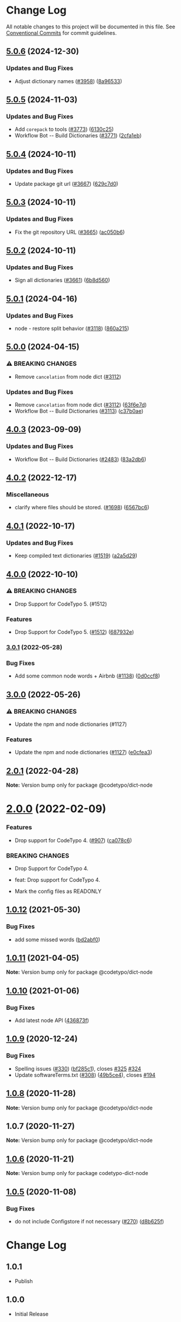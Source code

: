 # Change Log

All notable changes to this project will be documented in this file.
See [Conventional Commits](https://conventionalcommits.org) for commit guidelines.

## [5.0.6](https://github.com/khulnasoft/codetypo-dicts/compare/@codetypo/dict-node@5.0.5...@codetypo/dict-node@5.0.6) (2024-12-30)


### Updates and Bug Fixes

* Adjust dictionary names ([#3958](https://github.com/khulnasoft/codetypo-dicts/issues/3958)) ([8a96533](https://github.com/khulnasoft/codetypo-dicts/commit/8a96533bec21280103740868b81559437c413501))

## [5.0.5](https://github.com/khulnasoft/codetypo-dicts/compare/@codetypo/dict-node@5.0.4...@codetypo/dict-node@5.0.5) (2024-11-03)


### Updates and Bug Fixes

* Add `corepack` to tools ([#3773](https://github.com/khulnasoft/codetypo-dicts/issues/3773)) ([6130c25](https://github.com/khulnasoft/codetypo-dicts/commit/6130c25eed04b21e530eceb136528fcd1ac76862))
* Workflow Bot -- Build Dictionaries ([#3771](https://github.com/khulnasoft/codetypo-dicts/issues/3771)) ([2cfa1eb](https://github.com/khulnasoft/codetypo-dicts/commit/2cfa1ebce68e789285f8bf8f7b3e1402cb4c1b80))

## [5.0.4](https://github.com/khulnasoft/codetypo-dicts/compare/@codetypo/dict-node@5.0.3...@codetypo/dict-node@5.0.4) (2024-10-11)


### Updates and Bug Fixes

* Update package git url ([#3667](https://github.com/khulnasoft/codetypo-dicts/issues/3667)) ([629c7d0](https://github.com/khulnasoft/codetypo-dicts/commit/629c7d0a5e1bacad1d3874b1f8372edc3494ef97))

## [5.0.3](https://github.com/khulnasoft/codetypo-dicts/compare/@codetypo/dict-node@5.0.2...@codetypo/dict-node@5.0.3) (2024-10-11)


### Updates and Bug Fixes

* Fix the git repository URL ([#3665](https://github.com/khulnasoft/codetypo-dicts/issues/3665)) ([ac050b6](https://github.com/khulnasoft/codetypo-dicts/commit/ac050b697d57820109995e92fac5ccc32ced1723))

## [5.0.2](https://github.com/khulnasoft/codetypo-dicts/compare/@codetypo/dict-node@5.0.1...@codetypo/dict-node@5.0.2) (2024-10-11)


### Updates and Bug Fixes

* Sign all dictionaries ([#3661](https://github.com/khulnasoft/codetypo-dicts/issues/3661)) ([6b8d560](https://github.com/khulnasoft/codetypo-dicts/commit/6b8d560cf51a593458ce42bca415859f872cfc97))

## [5.0.1](https://github.com/khulnasoft/codetypo-dicts/compare/@codetypo/dict-node@5.0.0...@codetypo/dict-node@5.0.1) (2024-04-16)


### Updates and Bug Fixes

* node - restore split behavior ([#3118](https://github.com/khulnasoft/codetypo-dicts/issues/3118)) ([860a215](https://github.com/khulnasoft/codetypo-dicts/commit/860a215ba1698c4bf9558324a46ecaf409a440ef))

## [5.0.0](https://github.com/khulnasoft/codetypo-dicts/compare/@codetypo/dict-node@4.0.3...@codetypo/dict-node@5.0.0) (2024-04-15)


### ⚠ BREAKING CHANGES

* Remove `cancelation` from node dict ([#3112](https://github.com/khulnasoft/codetypo-dicts/issues/3112))

### Updates and Bug Fixes

* Remove `cancelation` from node dict ([#3112](https://github.com/khulnasoft/codetypo-dicts/issues/3112)) ([63f6e7d](https://github.com/khulnasoft/codetypo-dicts/commit/63f6e7d283b4da93abad0c1f38f81db6bae9b5c7))
* Workflow Bot -- Build Dictionaries ([#3113](https://github.com/khulnasoft/codetypo-dicts/issues/3113)) ([c37b0ae](https://github.com/khulnasoft/codetypo-dicts/commit/c37b0ae8b9413ee3ab794f2273c36a105aaa8ca6))

## [4.0.3](https://github.com/khulnasoft/codetypo-dicts/compare/@codetypo/dict-node@4.0.2...@codetypo/dict-node@4.0.3) (2023-09-09)


### Updates and Bug Fixes

* Workflow Bot -- Build Dictionaries ([#2483](https://github.com/khulnasoft/codetypo-dicts/issues/2483)) ([83a2db6](https://github.com/khulnasoft/codetypo-dicts/commit/83a2db659dd2adbb61c10d4552663f68a21fb9f4))

## [4.0.2](https://github.com/khulnasoft/codetypo-dicts/compare/@codetypo/dict-node@4.0.1...@codetypo/dict-node@4.0.2) (2022-12-17)


### Miscellaneous

* clarify where files should be stored. ([#1698](https://github.com/khulnasoft/codetypo-dicts/issues/1698)) ([6567bc6](https://github.com/khulnasoft/codetypo-dicts/commit/6567bc62130404cb32945bdcc3bf07316c839396))

## [4.0.1](https://github.com/khulnasoft/codetypo-dicts/compare/@codetypo/dict-node@4.0.0...@codetypo/dict-node@4.0.1) (2022-10-17)


### Updates and Bug Fixes

* Keep compiled text dictionaries ([#1519](https://github.com/khulnasoft/codetypo-dicts/issues/1519)) ([a2a5d29](https://github.com/khulnasoft/codetypo-dicts/commit/a2a5d29edebddbc443758789105ad1b175483d41))

## [4.0.0](https://github.com/khulnasoft/codetypo-dicts/compare/@codetypo/dict-node@3.0.1...@codetypo/dict-node@4.0.0) (2022-10-10)


### ⚠ BREAKING CHANGES

* Drop Support for CodeTypo 5. (#1512)

### Features

* Drop Support for CodeTypo 5. ([#1512](https://github.com/khulnasoft/codetypo-dicts/issues/1512)) ([687932e](https://github.com/khulnasoft/codetypo-dicts/commit/687932e187e4bce87d7904e3a2e53dd6de6ac372))

### [3.0.1](https://github.com/khulnasoft/codetypo-dicts/compare/@codetypo/dict-node@3.0.0...@codetypo/dict-node@3.0.1) (2022-05-28)


### Bug Fixes

* Add some common node words + Airbnb ([#1138](https://github.com/khulnasoft/codetypo-dicts/issues/1138)) ([0d0ccf8](https://github.com/khulnasoft/codetypo-dicts/commit/0d0ccf8823f21e90a6fbd42631510bafd3dc3e9c))



## [3.0.0](https://github.com/khulnasoft/codetypo-dicts/compare/@codetypo/dict-node@2.0.1...@codetypo/dict-node@3.0.0) (2022-05-26)


### ⚠ BREAKING CHANGES

* Update the npm and node dictionaries (#1127)

### Features

* Update the npm and node dictionaries ([#1127](https://github.com/khulnasoft/codetypo-dicts/issues/1127)) ([e0cfea3](https://github.com/khulnasoft/codetypo-dicts/commit/e0cfea3b57cefd89ba115893839816a93e1f5658))



## [2.0.1](https://github.com/khulnasoft/codetypo-dicts/compare/@codetypo/dict-node@2.0.0...@codetypo/dict-node@2.0.1) (2022-04-28)

**Note:** Version bump only for package @codetypo/dict-node





# [2.0.0](https://github.com/khulnasoft/codetypo-dicts/compare/@codetypo/dict-node@1.0.12...@codetypo/dict-node@2.0.0) (2022-02-09)


### Features

* Drop support for CodeTypo 4. ([#907](https://github.com/khulnasoft/codetypo-dicts/issues/907)) ([ca078c6](https://github.com/khulnasoft/codetypo-dicts/commit/ca078c6a2e188cc3cf6276db1ba7e007f0f06f27))


### BREAKING CHANGES

* Drop Support for CodeTypo 4.

* feat: Drop support for CodeTypo 4.
* Mark the config files as READONLY





## [1.0.12](https://github.com/khulnasoft/codetypo-dicts/compare/@codetypo/dict-node@1.0.11...@codetypo/dict-node@1.0.12) (2021-05-30)


### Bug Fixes

* add some missed words ([bd2abf0](https://github.com/khulnasoft/codetypo-dicts/commit/bd2abf0e0f90ff41e8cdd8a84786c15ef0734333))





## [1.0.11](https://github.com/khulnasoft/codetypo-dicts/compare/@codetypo/dict-node@1.0.10...@codetypo/dict-node@1.0.11) (2021-04-05)

**Note:** Version bump only for package @codetypo/dict-node





## [1.0.10](https://github.com/khulnasoft/codetypo-dicts/compare/@codetypo/dict-node@1.0.9...@codetypo/dict-node@1.0.10) (2021-01-06)


### Bug Fixes

* Add latest node API ([436873f](https://github.com/khulnasoft/codetypo-dicts/commit/436873f95d42fe089b857b6292406976670446c2))





## [1.0.9](https://github.com/khulnasoft/codetypo-dicts/compare/@codetypo/dict-node@1.0.8...@codetypo/dict-node@1.0.9) (2020-12-24)


### Bug Fixes

* Spelling issues ([#330](https://github.com/khulnasoft/codetypo-dicts/issues/330)) ([bf285c1](https://github.com/khulnasoft/codetypo-dicts/commit/bf285c182e16a5b73b28d3bd6fa5b3db5ac1cac0)), closes [#325](https://github.com/khulnasoft/codetypo-dicts/issues/325) [#324](https://github.com/khulnasoft/codetypo-dicts/issues/324)
* Update softwareTerms.txt ([#308](https://github.com/khulnasoft/codetypo-dicts/issues/308)) ([49b5ce4](https://github.com/khulnasoft/codetypo-dicts/commit/49b5ce4a2436f3c99969d6425128d55f84c8a7fc)), closes [#194](https://github.com/khulnasoft/codetypo-dicts/issues/194)





## [1.0.8](https://github.com/khulnasoft/codetypo-dicts/compare/@codetypo/dict-node@1.0.7...@codetypo/dict-node@1.0.8) (2020-11-28)

**Note:** Version bump only for package @codetypo/dict-node





## 1.0.7 (2020-11-27)

**Note:** Version bump only for package @codetypo/dict-node





## [1.0.6](https://github.com/khulnasoft/codetypo-dicts/compare/codetypo-dict-node@1.0.5...codetypo-dict-node@1.0.6) (2020-11-21)

**Note:** Version bump only for package codetypo-dict-node

## [1.0.5](https://github.com/khulnasoft/codetypo-dicts/compare/codetypo-dict-node@1.0.4...codetypo-dict-node@1.0.5) (2020-11-08)

### Bug Fixes

- do not include Configstore if not necessary ([#270](https://github.com/khulnasoft/codetypo-dicts/issues/270)) ([d8b625f](https://github.com/khulnasoft/codetypo-dicts/commit/d8b625f2f42d5cc6c4a9390216ac1e5037886e44))

# Change Log

## 1.0.1

- Publish

## 1.0.0

- Initial Release
